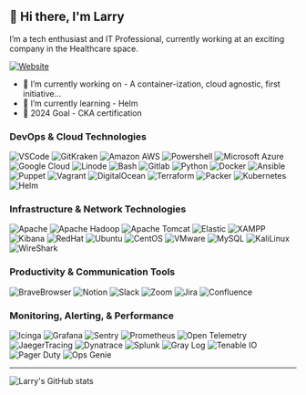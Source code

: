 ## 👋 Hi there, I'm Larry
I’m a tech enthusiast and IT Professional, currently working at an exciting company in the Healthcare space. 

[![Website](https://img.shields.io/badge/CAREFORTH-purple?style=flat-square)](https://www.careforth.com/)

- 🔭 I’m currently working on - A container-ization, cloud agnostic, first initiative...
- 🌱 I’m currently learning - Helm
- 🥅 2024 Goal - CKA certification

### DevOps & Cloud Technologies
<p>
  <img alt="VSCode" src="https://img.shields.io/badge/-VSCode-007ACC?style=flat&logo=visual-studio-code&logoColor=white" />
  <img alt="GitKraken" src="https://img.shields.io/badge/-GitKraken-000000??style=flat&logo=gitkraken&logoColor=green" />
  <img alt="Amazon AWS" src="https://img.shields.io/badge/-AmazonAWS-232F3E?style=flat&logo=amazonaws&logoColor=white" />
  <img alt="Powershell" src="https://img.shields.io/badge/-Powershell-5391FE?style=flat&logo=PowerShell&logoColor=white" />
  <img alt="Microsoft Azure" src="https://img.shields.io/badge/-MicrosoftAzure-0078D4?style=flat&logo=microsoftazure&logoColor=white" />
  <img alt="Google Cloud" src="https://img.shields.io/badge/-GoogleCloud-4285F4?style=flat&logo=googlecloud&logoColor=white" />
  <img alt="Linode" src="https://img.shields.io/badge/-Linode-00A95C?style=flat&logo=linode&logoColor=white" />
  <img alt="Bash" src="https://img.shields.io/badge/-Bash-4EAA25?style=flat&logo=gnubash&logoColor=white" />
  <img alt="Gitlab" src="https://img.shields.io/badge/-Gitlab-FCA121?style=flat&logo=gitlab&logoColor=white" />
  <img alt="Python" src="https://img.shields.io/badge/-Python-3776AB?style=flat&logo=python&logoColor=white" /> 
  <img alt="Docker" src="https://img.shields.io/badge/-Docker-2496ED?style=flat&logo=docker&logoColor=white" />
  <img alt="Ansible" src="https://img.shields.io/badge/-Ansible-EE0000?style=flat&logo=ansible&logoColor=white" />
  <img alt="Puppet" src="https://img.shields.io/badge/-Puppet-FFAE1A?style=flat&logo=puppet&logoColor=white" />
  <img alt="Vagrant" src="https://img.shields.io/badge/-Vagrant-1868F2?style=flat&logo=vagrant&logoColor=white" />
  <img alt="DigitalOcean" src="https://img.shields.io/badge/-DigitalOcean-0080FF?style=flat&logo=digitalocean&logoColor=white" />
  <img alt="Terraform" src="https://img.shields.io/badge/-Terraform-7B42BC?style=flat&logo=terraform&logoColor=white" />
  <img alt="Packer" src="https://img.shields.io/badge/-Packer-02A8EF?style=flat&logo=packer&logoColor=white" />
  <img alt="Kubernetes" src="https://img.shields.io/badge/-Kubernetes-326CE5?style=flat&logo=kubernetes&logoColor=white" />
  <img alt="Helm" src="https://img.shields.io/badge/-Helm-0F1689?style=flat&logo=helm&logoColor=white" />
</p>

### Infrastructure & Network Technologies
<p>
  <img alt="Apache" src="https://img.shields.io/badge/-Apache-009639?style=flat&logo=apache&logoColor=white" />
  <img alt="Apache Hadoop" src="https://img.shields.io/badge/-Apache Hadoop-000000?style=flat&logo=apachehadoop&logoColor=white" />
  <img alt="Apache Tomcat" src="https://img.shields.io/badge/-Apache Tomcat-F8DC75?style=flat&logo=apachetomcat&logoColor=white" />
  <img alt="Elastic" src="https://img.shields.io/badge/-Elastic-005571?style=flat&logo=elastic&logoColor=white" />
  <img alt="XAMPP" src="https://img.shields.io/badge/-XAMPP-FB7A24?style=flat&logo=xampp&logoColor=white" />
  <img alt="Kibana" src="https://img.shields.io/badge/-Kibana-005571?style=flat&logo=kibana&logoColor=white" />
  <img alt="RedHat" src="https://img.shields.io/badge/-RedHat-EE0000?style=flat&logo=redhat&logoColor=white" />
  <img alt="Ubuntu" src="https://img.shields.io/badge/-Ubuntu-E95420?style=flat&logo=ubuntu&logoColor=white" /> 
  <img alt="CentOS" src="https://img.shields.io/badge/-CentOS-262577?style=flat&logo=centos&logoColor=white" />
  <img alt="VMware" src="https://img.shields.io/badge/-VMware-607078?style=flat&logo=vmware&logoColor=white" />
  <img alt="MySQL" src="https://img.shields.io/badge/-MySQL-4479A1?style=flat&logo=mysql&logoColor=white" />
  <img alt="KaliLinux" src="https://img.shields.io/badge/-KaliLinux-557C94?style=flat&logo=kali-linux&logoColor=white" /> 
  <img alt="WireShark" src="https://img.shields.io/badge/-WireShark-1679A7?style=flat&logo=wireshark&logoColor=white" /> 
</p>

### Productivity & Communication Tools
<p>
  <img alt="BraveBrowser" src="https://img.shields.io/badge/-BraveBrowser-FB542B?style=flat&logo=brave&logoColor=white" /> 
  <img alt="Notion" src="https://img.shields.io/badge/-Notion-000?style=flat&logo=notion&logoColor=white" />
  <img alt="Slack" src="https://img.shields.io/badge/-Slack-4A154B?style=flat&logo=slack&logoColor=white" />
  <img alt="Zoom" src="https://img.shields.io/badge/-Zoom-2D8CFF?style=flat&logo=zoom&logoColor=white" />
  <img alt="Jira" src="https://img.shields.io/badge/-Jira-0052CC?style=flat&logo=jira&logoColor=white" />
  <img alt="Confluence" src="https://img.shields.io/badge/-Confluence-172B4D?style=flat&logo=confluence&logoColor=white" />
</p>

### Monitoring, Alerting, & Performance
<p>
  <img alt="Icinga" src="https://img.shields.io/badge/-Icinga-06062C?style=flat&logo=icinga&logoColor=white" />
  <img alt="Grafana" src="https://img.shields.io/badge/-Grafana-F46800?style=flat&logo=grafana&logoColor=white" />
  <img alt="Sentry" src="https://img.shields.io/badge/-Sentry-362D59?style=flat&logo=sentry&logoColor=white" />
  <img alt="Prometheus" src="https://img.shields.io/badge/-Prometheus-E6522C?style=flat&logo=prometheus&logoColor=white" />
  <img alt="Open Telemetry" src="https://img.shields.io/badge/-OpenTelemetry-000000?style=flat&logo=opentelemetry&logoColor=white" />
  <img alt="JaegerTracing" src="https://img.shields.io/badge/-JaegerTracing-362D59?style=flat&logo=jagertracing&logoColor=white" />
  <img alt="Dynatrace" src="https://img.shields.io/badge/-Dynatrace-1496FF?style=flat&logo=dynatrace&logoColor=white" />
  <img alt="Splunk" src="https://img.shields.io/badge/-Splunk-000000?style=flat&logo=splunk&logoColor=white" /> 
  <img alt="Gray Log" src="https://img.shields.io/badge/-GrayLog-FF3633?style=flat&logo=graylog&logoColor=white" />
  <img alt="Tenable IO" src="https://img.shields.io/badge/-tenable.io-000000?style=flat&logo=tenable.io&logoColor=white" />
  <img alt="Pager Duty" src="https://img.shields.io/badge/-PagerDuty-06AC38?style=flat&logo=pagerduty&logoColor=white" />
  <img alt="Ops Genie" src="https://img.shields.io/badge/-OpsGenie-172B4D?style=flat&logo=opsgenie&logoColor=white" />
</p>

---
![Larry's GitHub stats](https://github-readme-stats.vercel.app/api?username=LarryBetson&show_icons=true&theme=dracula)

